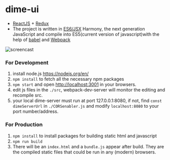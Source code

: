 # dime-ui

* [ReactJS](https://facebook.github.io/react/) + [Redux](https://github.com/reactjs/redux)
* The project is written in [ES6/JSX](https://babeljs.io/docs/learn-es2015/) Harmony, the next generation JavaScript and compile into ES5(current version of javascript)with the help of [babel](https://babeljs.io) and [Webpack](https://webpack.github.io/)

![screencast](http://hiit.github.io/dime-ui/screencast.gif)

### For Development

1. install node.js <https://nodejs.org/en/>
2. ``npm install`` to fetch all the necessary npm packages
4. ``npm start`` and open <http://localhost:3001> in your browsers.
5. edit js files in the ``./src``, webpack-dev-server will monitor the editing and recompile src.
6. your local dime-server must run at port 127.0.0.1:8080, if not, find ``const dimeServerUrl`` in ``./CORSenabler.js`` and modify ``localhost:8080`` to your port number/address.

### For Production

1. ``npm install`` to install packages for building static html and javascript
2. ``npm run build``
3. There will be an ``index.html`` and a ``bundle.js`` appear after build. They are the compiled static files that could be run in any (modern) browsers.